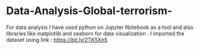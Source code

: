 # Data-Analysis-Global-terrorism-
For data analysis I have used python on Jupyter Notebook  as a tool and also libraries like matplotlib and seaborn for data visualization .
I imported the dataset using link : https://bit.ly/2TK5Xn5 
